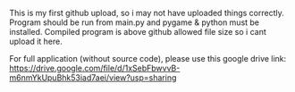 This is my first github upload, so i may not have uploaded things correctly. Program should be run from main.py and pygame & python must be installed. Compiled program is above github allowed file size so i cant upload it here.

For full application (without source code), please use this google drive link: https://drive.google.com/file/d/1xSebFbwvvB-m6nmYkUpuBhk53iad7aei/view?usp=sharing
